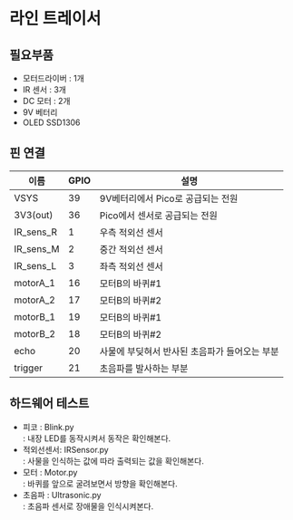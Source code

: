 # 라인 트레이서 


## 필요부품 
- 모터드라이버 : 1개 
- IR 센서 : 3개 
- DC 모터 : 2개 
- 9V 베터리 
- OLED SSD1306

## 핀 연결 
|이름|GPIO|설명|
|---|---|---|
|VSYS|39|9V베터리에서 Pico로 공급되는 전원|
|3V3(out)|36|Pico에서 센서로 공급되는 전원|
|IR_sens_R|1|우측 적외선 센서|
|IR_sens_M|2|중간 적외선 센서|
|IR_sens_L|3|좌측 적외선 센서|
|motorA_1|16|모터B의 바퀴#1|
|motorA_2|17|모터B의 바퀴#2|
|motorB_1|19|모터B의 바퀴#1|
|motorB_2|18|모터B의 바퀴#2|
|echo|20|사물에 부딪혀서 반사된 초음파가 들어오는 부분|
|trigger|21|초음파를 발사하는 부분|

## 하드웨어 테스트 
- 피코 : Blink.py  
    : 내장 LED를 동작시켜서 동작은 확인해본다. 
- 적외선센서: IRSensor.py  
    : 사물을 인식하는 값에 따라 출력되는 값을 확인해본다.
- 모터 : Motor.py   
    : 바퀴를 앞으로 굴려보면서 방향을 확인해본다. 
- 초음파 : Ultrasonic.py   
    : 초음파 센서로 장애물을 인식시켜본다. 